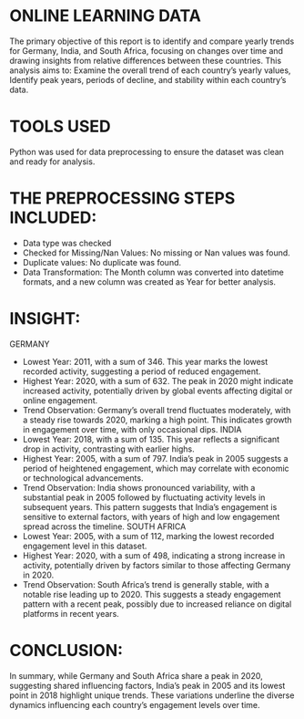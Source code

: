 # ONLINE LEARNING DATA
The primary objective of this report is to identify and compare yearly trends for Germany, India, and South Africa, focusing on changes over time and drawing insights from relative differences between these countries. This analysis aims to: Examine the overall trend of each country’s yearly values, Identify peak years, periods of decline, and stability within each country’s data. 

# TOOLS USED
Python was used for data preprocessing to ensure the dataset was clean and ready for analysis. 

# THE PREPROCESSING STEPS INCLUDED:
-	Data type was checked
-	Checked for Missing/Nan Values: No missing or Nan values was found.
-	Duplicate values: No duplicate was found.
-	Data Transformation: The Month column was converted into datetime formats, and a new column was created as Year for better analysis.

# INSIGHT:
  GERMANY
-	Lowest Year: 2011, with a sum of 346. This year marks the lowest recorded activity, suggesting a period of reduced engagement.
-	Highest Year: 2020, with a sum of 632. The peak in 2020 might indicate increased activity, potentially driven by global events affecting digital or online engagement.
-	Trend Observation: Germany’s overall trend fluctuates moderately, with a steady rise towards 2020, marking a high point. This indicates growth in engagement over time, with only occasional dips.
INDIA
-	Lowest Year: 2018, with a sum of 135. This year reflects a significant drop in activity, contrasting with earlier highs.
-	Highest Year: 2005, with a sum of 797. India’s peak in 2005 suggests a period of heightened engagement, which may correlate with economic or technological advancements.
-	Trend Observation: India shows pronounced variability, with a substantial peak in 2005 followed by fluctuating activity levels in subsequent years. This pattern suggests that India’s engagement is sensitive to external factors, with years of high and low engagement spread across the timeline.
SOUTH AFRICA
-	Lowest Year: 2005, with a sum of 112, marking the lowest recorded engagement level in this dataset.
-	Highest Year: 2020, with a sum of 498, indicating a strong increase in activity, potentially driven by factors similar to those affecting Germany in 2020.
-	Trend Observation: South Africa’s trend is generally stable, with a notable rise leading up to 2020. This suggests a steady engagement pattern with a recent peak, possibly due to increased reliance on digital platforms in recent years.

# CONCLUSION:
In summary, while Germany and South Africa share a peak in 2020, suggesting shared influencing factors, India’s peak in 2005 and its lowest point in 2018 highlight unique trends. These variations underline the diverse dynamics influencing each country’s engagement levels over time.
